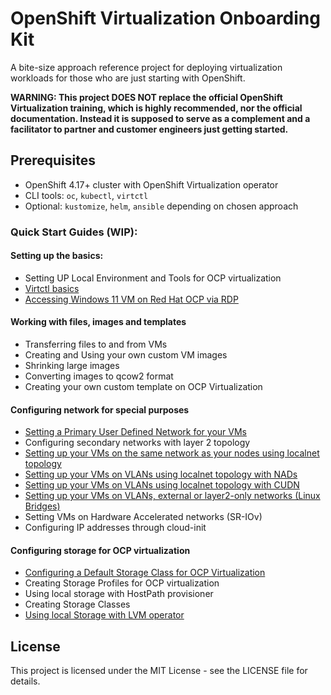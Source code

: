 # OpenShift Virtualization Onboarding Kit

A bite-size approach reference project for deploying virtualization workloads for those who are just starting with OpenShift.

**WARNING: This project DOES NOT replace the official OpenShift Virtualization training, which is highly recommended, nor the official documentation. Instead it is supposed to serve as a complement and a facilitator to partner and customer engineers just getting started.**

## Prerequisites

- OpenShift 4.17+ cluster with OpenShift Virtualization operator
- CLI tools: `oc`, `kubectl`, `virtctl` 
- Optional: `kustomize`, `helm`, `ansible` depending on chosen approach

### Quick Start Guides (WIP):

#### Setting up the basics:

- Setting UP Local Environment and Tools for OCP virtualization
- [Virtctl basics](docs/tutorials/virtctl-basic-overview.md)
- [Accessing Windows 11 VM on Red Hat OCP via RDP](docs/tutorials/accessing-windows-vm-on-ocp-via-rdp.md) 

#### Working with files, images and templates

- Transferring files to and from VMs
- Creating and Using your own custom VM images
- Shrinking large images
- Converting images to qcow2 format
- Creating your own custom template on OCP Virtualization

#### Configuring network for special purposes

- [Setting a Primary User Defined Network for your VMs](docs/tutorials/layer2-primary-network-udn-configuration.md)
- Configuring secondary networks with layer 2 topology
- [Setting up your VMs on the same network as your nodes using localnet topology](docs/tutorials/localnet-secondary-network-configuration.md)
- [Setting up your VMs on VLANs using localnet topology with NADs](docs/tutorials/localnet-vlan-network-configuration.md)
- [Setting up your VMs on VLANs using localnet topology with CUDN](docs/tutorials/cudn-localnet-vlan-network-configuration.md)
- [Setting up your VMs on VLANs, external or layer2-only networks \(Linux Bridges\)](docs/tutorials/linux-bridge-secondary-network-configuration.md)
- Setting VMs on Hardware Accelerated networks (SR-IOv)
- Configuring IP addresses through cloud-init

#### Configuring storage for OCP virtualization

- [Configuring a Default Storage Class for OCP Virtualization](docs/tutorials/configure-default-storage-class.md)
- Creating Storage Profiles for OCP virtualization
- Using local storage with HostPath provisioner
- Creating Storage Classes
- [Using local Storage with LVM operator](docs/tutorials/lvm-operator-local-disk-installation.md)

## License
This project is licensed under the MIT License - see the LICENSE file for details.
